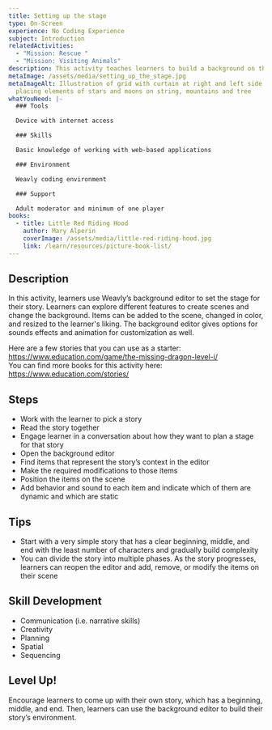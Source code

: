 ```yaml
---
title: Setting up the stage
type: On-Screen
experience: No Coding Experience
subject: Introduction
relatedActivities:
  - "Mission: Rescue "
  - "Mission: Visiting Animals"
description: This activity teaches learners to build a background on the scene.
metaImage: /assets/media/setting_up_the_stage.jpg
metaImageAlt: Illustration of grid with curtain at right and left side and hands
  placing elements of stars and moons on string, mountains and tree
whatYouNeed: |-
  ### Tools

  Device with internet access

  ### Skills

  Basic knowledge of working with web-based applications

  ### Environment

  Weavly coding environment

  ### Support

  Adult moderator and minimum of one player
books:
  - title: Little Red Riding Hood
    author: Mary Alperin
    coverImage: /assets/media/little-red-riding-hood.jpg
    link: /learn/resources/picture-book-list/
---
```

## Description

In this activity, learners use Weavly’s background editor to set the stage for their story. Learners can explore different features to create scenes and change the background. Items can be added to the scene, changed in color, and resized to the learner's liking. The background editor gives options for sounds effects and animation for customization as well.

Here are a few stories that you can use as a starter: <https://www.education.com/game/the-missing-dragon-level-i/>\
You can find more books for this activity here: <https://www.education.com/stories/>

## Steps

* Work with the learner to pick a story
* Read the story together
* Engage learner in a conversation about how they want to plan a stage for that story
* Open the background editor
* Find items that represent the story’s context in the editor
* Make the required modifications to those items
* Position the items on the scene
* Add behavior and sound to each item and indicate which of them are dynamic and which are static

## Tips

* Start with a very simple story that has a clear beginning, middle, and end with the least number of characters and gradually build complexity
* You can divide the story into multiple phases. As the story progresses, learners can reopen the editor and add, remove, or modify the items on their scene

## Skill Development

* Communication (i.e. narrative skills)
* Creativity
* Planning
* Spatial
* Sequencing

## Level Up!

Encourage learners to come up with their own story, which has a beginning, middle, and end. Then, learners can use the background editor to build their story’s environment.